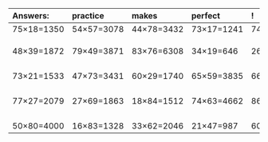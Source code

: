 | Answers: | practice | makes | perfect | ! |
| :--- | :--- | :--- | :--- | :--- |
| 75×18=1350 | 54×57=3078 | 44×78=3432 | 73×17=1241 | 74×94=6956 | 
|   |   |   |   |   | 
|   |   |   |   |   | 
|   |   |   |   |   | 
| 48×39=1872 | 79×49=3871 | 83×76=6308 | 34×19=646 | 26×76=1976 | 
|   |   |   |   |   | 
|   |   |   |   |   | 
|   |   |   |   |   | 
|   |   |   |   |   | 
| 73×21=1533 | 47×73=3431 | 60×29=1740 | 65×59=3835 | 66×21=1386 | 
|   |   |   |   |   | 
|   |   |   |   |   | 
|   |   |   |   |   | 
|   |   |   |   |   | 
| 77×27=2079 | 27×69=1863 | 18×84=1512 | 74×63=4662 | 86×19=1634 | 
|   |   |   |   |   | 
|   |   |   |   |   | 
|   |   |   |   |   | 
|   |   |   |   |   | 
| 50×80=4000 | 16×83=1328 | 33×62=2046 | 21×47=987 | 60×76=4560 | 
